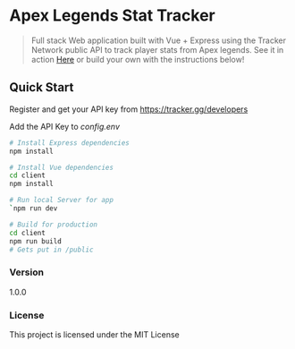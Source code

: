 # Apex Legends Stat Tracker

> Full stack Web application built with Vue + Express using the Tracker Network public API to track player stats from Apex legends. See it in action [Here](https://stat-tracker-spa.herokuapp.com/) or build your own with the instructions below!

## Quick Start

Register and get your API key from
https://tracker.gg/developers

Add the API Key to _config.env_

```bash
# Install Express dependencies
npm install

# Install Vue dependencies
cd client
npm install

# Run local Server for app
`npm run dev

# Build for production
cd client
npm run build
# Gets put in /public
```

### Version

1.0.0

### License

This project is licensed under the MIT License
